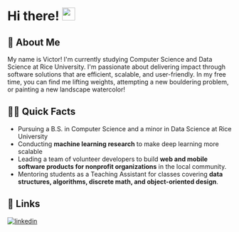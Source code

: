 # Hi there! <img src="https://media.giphy.com/media/hvRJCLFzcasrR4ia7z/giphy.gif" width="29px" height="29px">

## 🚀 About Me
My name is Victor! I'm currently studying Computer Science and Data Science at Rice University. I'm passionate about delivering impact through software solutions that are efficient, scalable, and user-friendly. In my free time, you can find me lifting weights, attempting a new bouldering problem, or painting a new landscape watercolor!

## 👨‍💻 Quick Facts
- Pursuing a B.S. in Computer Science and a minor in Data Science at Rice University
- Conducting **machine learning research** to make deep learning more scalable
- Leading a team of volunteer developers to build **web and mobile software products for nonprofit organizations** in the local community.
- Mentoring students as a Teaching Assistant for classes covering **data structures, algorithms, discrete math, and object-oriented design**.


## 🔗 Links
[![linkedin](https://img.shields.io/badge/LinkedIn-0077B5?style=for-the-badge&logo=LinkedIn&logoColor=white)](https://www.linkedin.com/in/victor-y-xie/)
